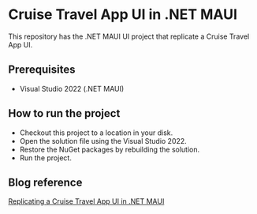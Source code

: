 # Cruise Travel App UI in .NET MAUI

This repository has the .NET MAUI UI project that replicate a Cruise Travel App UI.

## Prerequisites

* Visual Studio 2022 (.NET MAUI)

## How to run the project

* Checkout this project to a location in your disk.
* Open the solution file using the Visual Studio 2022.
* Restore the NuGet packages by rebuilding the solution.
* Run the project.

## Blog reference
[Replicating a Cruise Travel App UI in .NET MAUI](https://www.syncfusion.com/blogs/post/replicating-a-cruise-travel-app-ui-in-net-maui.aspx)
